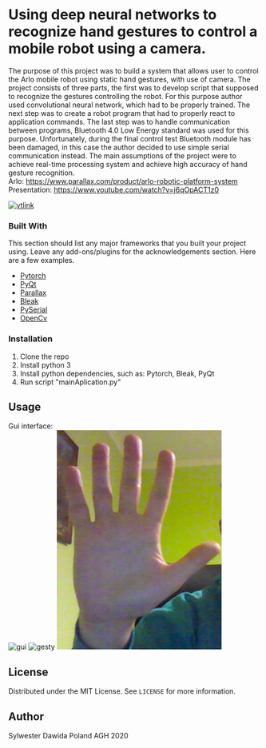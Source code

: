 <!--
*** Thanks for checking out this README Template. If you have a suggestion that would
*** make this better, please fork the repo and create a pull request or simply open
*** an issue with the tag "enhancement".
*** Thanks again! Now go create something AMAZING! :D
-->




# Using deep neural networks to recognize hand gestures to control a mobile robot using a camera.
The purpose of this project was to build a system that allows user to control the Arlo mobile robot using static hand gestures, with use of camera. The project consists of three parts, the first was to develop script that supposed to recognize the gestures controlling the robot. For this purpose author used convolutional neural network, which had to be properly trained. The next step was to create a robot program that had to properly react to application commands. The last step was to handle communication between programs, Bluetooth 4.0 Low Energy standard was used for this purpose. Unfortunately, during the final control test Bluetooth module has been damaged, in this case the author decided to use simple serial communication instead. The main assumptions of the project were to achieve real-time processing system and achieve high accuracy of hand gesture recognition. </br>
Arlo: https://www.parallax.com/product/arlo-robotic-platform-system </br>
Presentation: https://www.youtube.com/watch?v=j6qOpACT1z0 </br>

[![ytlink](https://www.androidpolice.com/wp-content/uploads/2013/02/nexusae0_130.png)](https://www.youtube.com/watch?v=j6qOpACT1z0    "Presentation")

### Built With
This section should list any major frameworks that you built your project using. Leave any add-ons/plugins for the acknowledgements section. Here are a few examples.
* [Pytorch](https://pytorch.org/)
* [PyQt](https://python101.readthedocs.io/pl/latest/pyqt/)
* [Parallax](https://www.parallax.com/product/28966)
* [Bleak](https://github.com/hbldh/bleak)
* [PySerial](https://github.com/pyserial/pyserial)
* [OpenCv](https://pypi.org/project/opencv-python/)

### Installation

1. Clone the repo
2. Install python 3
3. Install python dependencies, such as: Pytorch, Bleak, PyQt
4. Run script "mainAplication.py"



<!-- USAGE EXAMPLES -->
## Usage
Gui interface: </br>
![gui](Rysunki/gui2.png)
![gesty](Rysunki/schematGestów.png)
![gesty](Rysunki/gestStopu.png)



<!-- LICENSE -->
## License

Distributed under the MIT License. See `LICENSE` for more information.



## Author

Sylwester Dawida Poland AGH
2020



